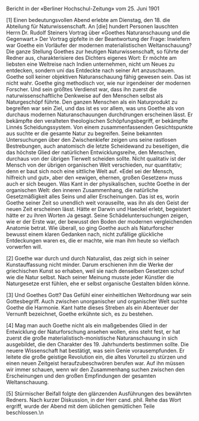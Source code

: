 Bericht in der «Berliner Hochschul-Zeitung» vom 25. Juni 1901

[1] Einen bedeutungsvollen Abend erlebte am Dienstag, den 18. die Abteilung für Naturwissenschaft. An [die] hundert Personen lauschten Herrn Dr. Rudolf Steiners Vortrag über «Goethes Naturanschauung und die Gegenwart.» Der Vortrag gipfelte in der Beantwortung der Frage: Inwiefern war Goethe ein Vorläufer der modernen materialistischen Weltanschauung? Die ganze Stellung Goethes zur heutigen Naturwissenschaft, so führte der Redner aus, charakterisiere des Dichters eigenes Wort: Er möchte am liebsten eine Weltreise nach Indien unternehmen, nicht um Neues zu entdecken, sondern uni das Entdeckte nach seiner Art anzuschauen. Goethe soll keiner objektiven Naturanschauung fähig gewesen sein. Das ist nicht wahr. Goethe ging methodisch vor, wie nur irgendeiner der modernen Forscher. Und sein größtes Verdienst war, dass ihn zuerst die naturwissenschaftliche Denkweise auf den Menschen selbst als Naturgeschöpf führte. Den ganzen Menschen als ein Naturprodukt zu begreifen war sein Ziel, und das ist es vor allem, was uns Goethe als von durchaus modernen Naturanschauungen durchdrungen erscheinen lässt. Er bekämpfte den veralteten theologischen Schöpfungsbegriff, er bekämpfte Linnés Scheidungssystem. Von einem zusammenfassenden Gesichtspunkte aus suchte er die gesamte Natur zu begreifen. Seine bekannten Untersuchungen über den Zwischenkiefer zeigen uns seine rastlosen Bestrebungen, auch anatomisch die letzte Scheidewand zu beseitigen, die das höchste Glied der natürlichen Entwicklungsreihe, den Menschen, durchaus von der übrigen Tierwelt scheiden sollte. Nicht qualitativ ist der Mensch von der übrigen organischen Welt verschieden, nur quantitativ; denn er baut sich noch eine sittliche Welt auf. «Edel sei der Mensch, hilfreich und gut», aber den «ewigen, ehernen, großen Gesetzen» muss auch er sich beugen. Was Kant in der physikalischen, suchte Goethe in der organischen Welt: den inneren Zusammenhang, die natürliche Gesetzmäßigkeit alles Seins und aller Erscheinungen. Das ist es, worin Goethe seiner Zeit so unendlich weit vorauseilte, was ihn als den Geist der neuen Zeit erscheinen lässt. Hätte er Darwin und Haeckel erlebt, begeistert hätte er zu ihren Worten Ja gesagt. Seine Schädeluntersuchungen zeigen, wie er der Erste war, der bewusst den Boden der modernen vergleichenden Anatomie betrat. Wie überall, so ging Goethe auch als Naturforscher bewusst einem klaren Gedanken nach, nicht zufällige glückliche Entdeckungen waren es, die er machte, wie man ihm heute so vielfach vorwerfen will.

[2] Goethe war durch und durch Naturalist, das zeigt sich in seiner Kunstauffassung nicht minder. Darum erschienen ihm die Werke der griechischen Kunst so erhaben, weil sie nach denselben Gesetzen schuf wie die Natur selbst. Nach seiner Meinung musste jeder Künstler die Naturgesetze erst fühlen, ehe er selbst organische Gestalten bilden könne.

[3] Und Goethes Gott? Das Gefühl einer einheitlichen Weltordnung war sein Gottesbegriff. Auch zwischen unorganischer und organischer Welt suchte Goethe die Harmonie. Kant hatte dieses Streben als ein Abenteuer der Vernunft bezeichnet, Goethe erkühnte sich, es zu bestehen.

[4] Mag man auch Goethe nicht als ein maßgebendes Glied in der Entwicklung der Naturforschung ansehen wollen, eins steht fest, er hat zuerst die große materialistisch-monistische Naturanschauung in sich ausgebildet, die den Charakter des 19. Jahrhunderts bestimmen sollte. Die neuere Wissenschaft hat bestätigt, was sein Genie vorausempfunden. Er leitete die große geistige Revolution ein, die altes Vorurteil zu stürzen und einen neuen Zeitgeist heraufzubeschwören berufen war. Auf ihn müssen wir immer schauen, wenn wir den Zusammenhang suchen zwischen den Erscheinungen und den großen Empfindungen der gesamten Weltanschauung.

[5] Stürmischer Beifall folgte den glänzenden Ausführungen des bewährten Redners. Nach kurzer Diskussion, in der Herr cand. phil. Rehe das Wort ergriff, wurde der Abend mit dem üblichen gemütlichen Teile beschlossen.\n
